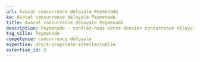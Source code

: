 ```yaml
---
url: Avocat concurrence deloyale Peymenade
kw: Avocat concurrence déloyale Peymenade
title: Avocat concurrence déloyale Peymenade
description: Peymenade - confiez-nous votre dossier concurrence déloyale
tag_ville: Peymenade
competence: concurrence déloyale
expertise: droit-propriete-intellectuelle
extertise_id: 2
---
```

